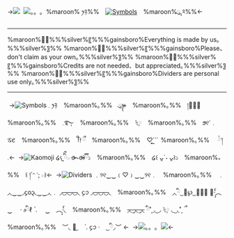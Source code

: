 ->[![](https://files.catbox.moe/qm8ns4.png)](https://rentry.co/yourveryown)
​
![。。｡](https://files.catbox.moe/u9nv9p.gif)
​
%maroon% ꫂ༢༙%% [![Symbols](https://files.catbox.moe/xs87a9.gif)](https://rentry.co/restingplace) %maroon%ུ۪۪.༢%%<-
​
***
%maroon%%%​%silver%〖%%​%gainsboro%Everything is made by us｡%%​%silver%〗%%
%maroon%%%​%silver%〖%%​%gainsboro%Please、don't claim as your own｡%%​%silver%〗%%
%maroon%%%​%silver%〖%%​%gainsboro%Credits are not needed、but appreciated｡%%​%silver%〗%%
%maroon%%%​%silver%〖%%​%gainsboro%Dividers are personal use only｡%%​%silver%〗%%
***
​
->![Symbols](https://files.catbox.moe/827a5l.gif)
𓈒  ꫂ༢༙ %maroon%｡%% ུ᭪  ᚐ %maroon%｡%% །∔ིྀ %maroon%｡%% 𓈒࿐༙ %maroon%｡%% ᛪ༙ %maroon%｡%% ϧ୧𐩐﹒
𝒢𑄺 %maroon%｡%% ꪻ𝔣 ྀ %maroon%｡%% ♡⃛‎ ຼ %maroon%｡%%  ྇་།𓈒<-
​
->![Kaomoji](https://files.catbox.moe/t77p7h.gif)
໒𐔌ིྀ𓏼 σ̴̶̷ ˕σ̴̶̷꒱ྀི১ %maroon%｡%% ໒꒰  ᴗ͈`˕ ᴗ͈꒱১ %maroon%｡%% ꒰ །༹ ᵔ ་; 𓏼꒱<-
​
->![Dividers](https://files.catbox.moe/rlgip4.gif)
﹒୨୧‿‿﹙♡﹚‿‿୨୧﹒ %maroon%｡%% ﹒◞◟‿‿◞᧔o᧓◟‿‿◞◟﹒
◞~~◡◡◡~~◟ ᧔ꪫ ◞~~◡◡◡~~◟ %maroon%｡%% ◞◟ི ͜  𝜗℘ ͜  ◞ྀ◟
◞·̩͙ᩘ︵　‿　  ·  ꮽིℓ  ۫  . 　‿　︵·̩͙ᩘ◟ %maroon%｡%% ~~◞◟ ̫◞◟ ̫◞◟~~
ི˚̣̣̣ ◞ ͜  ◞  ᛪ༙  ◟  ͜  ◟˚̣̣̣   ྀ %maroon%｡%% ︶◟ ྀ͜  　۫  .  ᧔ꪫ  ·　 ͜   ི◞︶
<-
​
->![。。｡](https://files.catbox.moe/e040dm.png)
​
![](https://files.catbox.moe/ojpvvn.png)<-